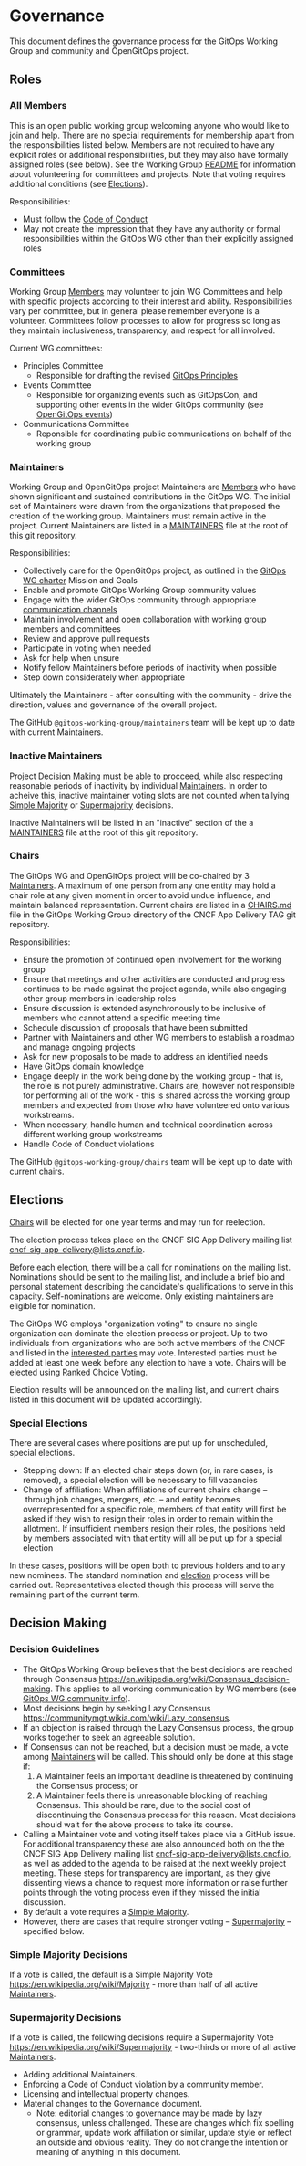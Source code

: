 # Governance

This document defines the governance process for the GitOps Working Group and community and OpenGitOps project.

## Roles

### All Members

This is an open public working group welcoming anyone who would like to join and help.
There are no special requirements for membership apart from the responsibilities listed  below.
Members are not required to have any explicit roles or additional responsibilities, but they may also have formally assigned roles (see below).
See the Working Group [README](README.md) for information about volunteering for committees and projects.
Note that voting requires additional conditions (see [Elections](#elections)).

Responsibilities:

- Must follow the [Code of Conduct](https://github.com/open-gitops/.github/blob/main/CODE_OF_CONDUCT.md)
- May not create the impression that they have any authority or formal responsibilities within the GitOps WG other than their explicitly assigned roles

### Committees

Working Group [Members](#all-members) may volunteer to join WG Committees and help with specific projects according to their interest and ability.
Responsibilities vary per committee, but in general please remember everyone is a volunteer.
Committees follow processes to allow for progress so long as they maintain inclusiveness, transparency, and respect for all involved.

Current WG committees:

- Principles Committee
  - Responsible for drafting the revised [GitOps Principles](https://github.com/open-gitops/documents)
- Events Committee
  - Responsible for organizing events such as GitOpsCon, and supporting other events in the wider GitOps community (see [OpenGitOps events](https://opengitops.dev/events))
- Communications Committee
  - Reponsible for coordinating public communications on behalf of the working group

### Maintainers

Working Group and OpenGitOps project Maintainers are [Members](#all-members) who have shown significant and sustained contributions in the GitOps WG.
The initial set of Maintainers were drawn from the organizations that proposed the creation of the working group.
Maintainers must remain active in the project.
Current Maintainers are listed in a [MAINTAINERS](./MAINTAINERS) file at the root of this git repository.

Responsibilities:

- Collectively care for the OpenGitOps project, as outlined in the [GitOps WG charter](https://github.com/cncf/tag-app-delivery/blob/main/gitops-wg/charter.md) Mission and Goals
- Enable and promote GitOps Working Group community values
- Engage with the wider GitOps community through appropriate [communication channels](https://github.com/cncf/tag-app-delivery/blob/main/gitops-wg/README.md#community)
- Maintain involvement and open collaboration with working group members and committees
- Review and approve pull requests
- Participate in voting when needed
- Ask for help when unsure
- Notify fellow Maintainers before periods of inactivity when possible
- Step down considerately when appropriate

Ultimately the Maintainers - after consulting with the community - drive the direction, values and governance of the overall project.

The GitHub `@gitops-working-group/maintainers` team will be kept up to date with current Maintainers.

### Inactive Maintainers

Project [Decision Making](#decision-making) must be able to procceed, while also respecting reasonable periods of inactivity by individual [Maintainers](#maintainers).
In order to acheive this, inactive maintainer voting slots are not counted when tallying [Simple Majority](#simple-majority-decisions) or [Supermajority](#supermajority-decisions) decisions.

Inactive Maintainers will be listed in an "inactive" section of the a [MAINTAINERS](./MAINTAINERS) file at the root of this git repository.

### Chairs

The GitOps WG and OpenGitOps project will be co-chaired by 3 [Maintainers](#maintainers).
A maximum of one person from any one entity may hold a chair role at any given moment in order to avoid undue influence, and maintain balanced representation.
Current chairs are listed in a [CHAIRS.md](https://github.com/cncf/tag-app-delivery/blob/main/gitops-wg/CHAIRS.md) file in the GitOps Working Group directory of the CNCF App Delivery TAG git repository.

Responsibilities:

- Ensure the promotion of continued open involvement for the working group
- Ensure that meetings and other activities are conducted and progress continues to be made against the project agenda, while also engaging other group members in leadership roles
- Ensure discussion is extended asynchronously to be inclusive of members who cannot attend a specific meeting time
- Schedule discussion of proposals that have been submitted
- Partner with Maintainers and other WG members to establish a roadmap and manage ongoing projects
- Ask for new proposals to be made to address an identified needs
- Have GitOps domain knowledge
- Engage deeply in the work being done by the working group - that is, the role is not purely administrative.
  Chairs are, however not responsible for performing all of the work - this is shared across the working group members and expected from those who have volunteered onto various workstreams.
- When necessary, handle human and technical coordination across different working group workstreams
- Handle Code of Conduct violations

The GitHub `@gitops-working-group/chairs` team will be kept up to date with current chairs.

## Elections

[Chairs](#chairs) will be elected for one year terms and may run for reelection.

The election process takes place on the CNCF SIG App Delivery mailing list <cncf-sig-app-delivery@lists.cncf.io>.

Before each election, there will be a call for nominations on the mailing list.
Nominations should be sent to the mailing list, and include a brief bio and personal statement describing the candidate's qualifications to serve in this capacity.
Self-nominations are welcome. Only existing maintainers are eligible for nomination.

The GitOps WG employs "organization voting" to ensure no single organization can dominate the election process or project.
Up to two individuals from organizations who are both active members of the CNCF and listed in the [interested parties](https://github.com/cncf/tag-app-delivery/blob/main/gitops-wg/interested-parties.md) may vote.
Interested parties must be added at least one week before any election to have a vote.
Chairs will be elected using Ranked Choice Voting.

Election results will be announced on the mailing list, and current chairs listed in this document will be updated accordingly.

### Special Elections

There are several cases where positions are put up for unscheduled, special elections.

- Stepping down: If an elected chair steps down (or, in rare cases, is removed), a special election will be necessary to fill vacancies
- Change of affiliation: When affiliations of current chairs change – through job changes, mergers, etc. – and entity becomes overrepresented for a specific role, members of that entity will first be asked if they wish to resign their roles in order to remain within the allotment.
  If insufficient members resign their roles, the positions held by members associated with that entity will all be put up for a special election

In these cases, positions will be open both to previous holders and to any new nominees.
The standard nomination and [election](#elections) process will be carried out.
Representatives elected though this process will serve the remaining part of the current term.

## Decision Making

### Decision Guidelines

- The GitOps Working Group believes that the best decisions are reached through Consensus <https://en.wikipedia.org/wiki/Consensus_decision-making>.
  This applies to all working communication by WG members (see [GitOps WG community info](https://github.com/cncf/tag-app-delivery/blob/main/gitops-wg/README.md#community)).
- Most decisions begin by seeking Lazy Consensus <https://communitymgt.wikia.com/wiki/Lazy_consensus>.
- If an objection is raised through the Lazy Consensus process, the group works together to seek an agreeable solution.
- If Consensus can not be reached, but a decision must be made, a vote among [Maintainers](#maintainers) will be called.
  This should only be done at this stage if:
  1. A Maintainer feels an important deadline is threatened by continuing the Consensus process; or
  2. A Maintainer feels there is unreasonable blocking of reaching Consensus.
      This should be rare, due to the social cost of discontinuing the Consensus process for this reason.
      Most decisions should wait for the above process to take its course.
- Calling a Maintainer vote and voting itself takes place via a GitHub issue.
  For additional transparency these are also announced both on the the CNCF SIG App Delivery mailing list <cncf-sig-app-delivery@lists.cncf.io>,
  as well as added to the agenda to be raised at the next weekly project meeting.
  These steps for transparency are important, as they give dissenting views a chance to request more information or raise further points through the voting process even if they missed the initial discussion.
- By default a vote requires a [Simple Majority](#simple-majority-decisions).
- However, there are cases that require stronger voting – [Supermajority](#supermajority-decisions) – specified below.

### Simple Majority Decisions

If a vote is called, the default is a Simple Majority Vote <https://en.wikipedia.org/wiki/Majority> - more than half of all active [Maintainers](#maintainers).

### Supermajority Decisions

If a vote is called, the following decisions require a Supermajority Vote <https://en.wikipedia.org/wiki/Supermajority> - two-thirds or more of all active [Maintainers](#maintainers).

- Adding additional Maintainers.
- Enforcing a Code of Conduct violation by a community member.
- Licensing and intellectual property changes.
- Material changes to the Governance document.
  - Note: editorial changes to governance may be made by lazy consensus, unless challenged.
    These are changes which fix spelling or grammar, update work affiliation or similar, update style or reflect an outside and obvious reality.
    They do not change the intention or meaning of anything in this document.
